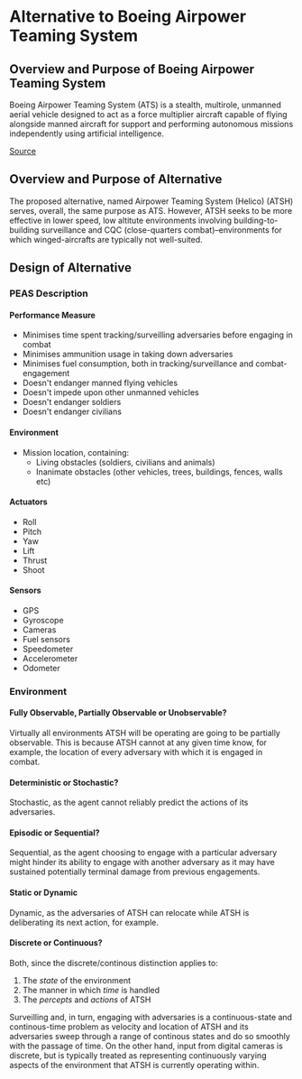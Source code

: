 # Alternative to Boeing Airpower Teaming System

## Overview and Purpose of Boeing Airpower Teaming System
Boeing Airpower Teaming System (ATS) is a stealth, multirole, unmanned aerial vehicle designed to act as a force multiplier aircraft capable of flying alongside manned aircraft for support and performing autonomous missions independently using artificial intelligence. 

[Source](http://www.boeing.com/defense/airpower-teaming-system/)

## Overview and Purpose of Alternative
The proposed alternative, named Airpower Teaming System (Helico) (ATSH) serves, overall, the same purpose as ATS. However, ATSH seeks to be more effective in lower speed, low altitute environments involving building-to-building surveillance and CQC (close-quarters combat)–environments for which winged-aircrafts are typically not well-suited.

## Design of Alternative
### PEAS Description
#### Performance Measure
- Minimises time spent tracking/surveilling adversaries before engaging in combat
- Minimises ammunition usage in taking down adversaries
- Minimises fuel consumption, both in tracking/surveillance and combat-engagement
- Doesn't endanger manned flying vehicles
- Doesn't impede upon other unmanned vehicles
- Doesn't endanger soldiers
- Doesn't endanger civilians

#### Environment
- Mission location, containing:
    - Living obstacles (soldiers, civilians and animals)
    - Inanimate obstacles (other vehicles, trees, buildings, fences, walls etc)

#### Actuators
- Roll
- Pitch
- Yaw
- Lift
- Thrust
- Shoot

#### Sensors
- GPS
- Gyroscope
- Cameras
- Fuel sensors
- Speedometer
- Accelerometer
- Odometer

### Environment
#### Fully Observable, Partially Observable or Unobservable?
Virtually all environments ATSH will be operating are going to be partially observable. This is
because ATSH cannot at any given time know, for example, the location of every adversary with which
it is engaged in combat.

#### Deterministic or Stochastic?
Stochastic, as the agent cannot reliably predict the actions of its adversaries.

#### Episodic or Sequential?
Sequential, as the agent choosing to engage with a particular adversary might hinder its ability to
engage with another adversary as it may have sustained potentially terminal damage from previous engagements.

#### Static or Dynamic
Dynamic, as the adversaries of ATSH can relocate while ATSH is deliberating its next action, for example.

#### Discrete or Continuous?
Both, since the discrete/continous distinction applies to:
1. The *state* of the environment
2. The manner in which *time* is handled
3. The *percepts* and *actions* of ATSH

Surveilling and, in turn, engaging with adversaries is a continuous-state and continous-time problem as velocity and location of ATSH and its adversaries sweep through a range of continous states and do so smoothly with the passage of time. On the other hand, input from digital cameras is discrete, but is typically treated as representing continuously varying aspects of the environment that ATSH is currently operating within.
